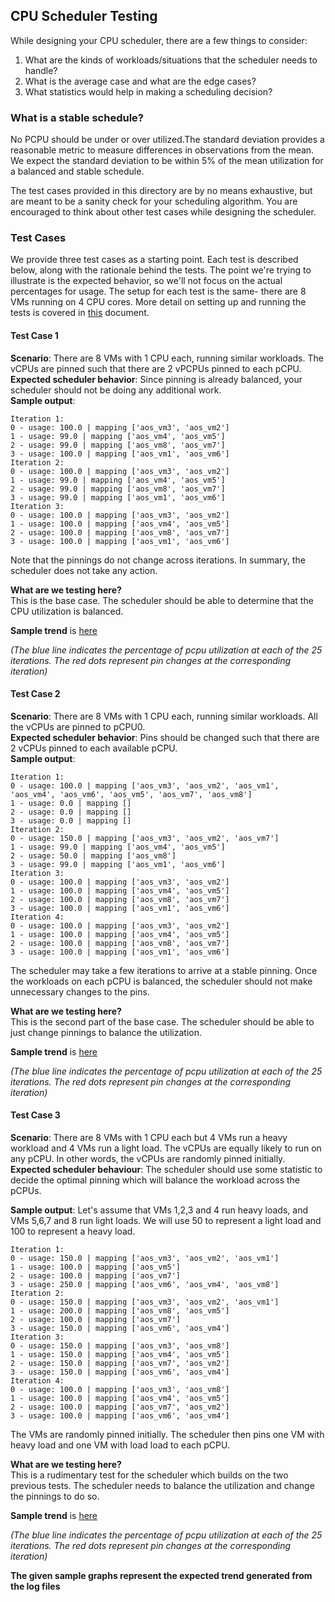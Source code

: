 ## CPU Scheduler Testing  
While designing your CPU scheduler, there are a few things to consider:  
1. What are the kinds of workloads/situations that the scheduler needs to handle?  
2. What is the average case and what are the edge cases?
3. What statistics would help in making a scheduling decision?  

### What is a stable schedule? 

No PCPU should be under or over utilized.The standard deviation provides a reasonable metric to measure differences in observations from the mean. We expect the standard deviation to be within 5% of the mean utilization for a balanced and stable schedule. 
 
The test cases provided in this directory are by no means exhaustive, but are meant to be a sanity check for your scheduling algorithm. You are encouraged to think about other test cases while designing the scheduler.   
### Test Cases  
We provide three test cases as a starting point. Each test is described below, along with the rationale behind the tests. The point we're trying to illustrate is the expected behavior, so we'll not focus on the actual percentages for usage. The setup for each test is the same- there are 8 VMs running on 4 CPU cores. More detail on setting up and running the tests is covered in [this](HowToDoTest.md) document.   
#### Test Case 1  
**Scenario**: There are 8 VMs with 1 CPU each, running similar workloads. The vCPUs are pinned such that there are 2 vPCPUs pinned to each pCPU.   
**Expected scheduler behavior**: Since pinning is already balanced, your scheduler should not be doing any additional work.  
**Sample output**:
```
Iteration 1:
0 - usage: 100.0 | mapping ['aos_vm3', 'aos_vm2']
1 - usage: 99.0 | mapping ['aos_vm4', 'aos_vm5']
2 - usage: 99.0 | mapping ['aos_vm8', 'aos_vm7']
3 - usage: 100.0 | mapping ['aos_vm1', 'aos_vm6']
Iteration 2:
0 - usage: 100.0 | mapping ['aos_vm3', 'aos_vm2']
1 - usage: 99.0 | mapping ['aos_vm4', 'aos_vm5']
2 - usage: 99.0 | mapping ['aos_vm8', 'aos_vm7']
3 - usage: 99.0 | mapping ['aos_vm1', 'aos_vm6']
Iteration 3:
0 - usage: 100.0 | mapping ['aos_vm3', 'aos_vm2']
1 - usage: 100.0 | mapping ['aos_vm4', 'aos_vm5']
2 - usage: 100.0 | mapping ['aos_vm8', 'aos_vm7']
3 - usage: 100.0 | mapping ['aos_vm1', 'aos_vm6']
```
Note that the pinnings do not change across iterations. In summary, the scheduler does not take any action.  

**What are we testing here?**  
This is the base case. The scheduler should be able to determine that the CPU utilization is balanced.  

**Sample trend** is [here](vcpu_scheduler1_sample.png)

*(The blue line indicates the percentage of pcpu utilization at each of the 25 iterations. The red dots represent pin changes at the corresponding iteration)*


#### Test Case 2  
**Scenario**: There are 8 VMs with 1 CPU each, running similar workloads. All the vCPUs are pinned to pCPU0.   
**Expected scheduler behavior**: Pins should be changed such that there are 2 vCPUs pinned to each available pCPU.  
**Sample output**:
```
Iteration 1:
0 - usage: 100.0 | mapping ['aos_vm3', 'aos_vm2', 'aos_vm1', 'aos_vm4', 'aos_vm6', 'aos_vm5', 'aos_vm7', 'aos_vm8']
1 - usage: 0.0 | mapping []
2 - usage: 0.0 | mapping []
3 - usage: 0.0 | mapping []
Iteration 2:
0 - usage: 150.0 | mapping ['aos_vm3', 'aos_vm2', 'aos_vm7']
1 - usage: 99.0 | mapping ['aos_vm4', 'aos_vm5']
2 - usage: 50.0 | mapping ['aos_vm8']
3 - usage: 99.0 | mapping ['aos_vm1', 'aos_vm6']
Iteration 3:
0 - usage: 100.0 | mapping ['aos_vm3', 'aos_vm2']
1 - usage: 100.0 | mapping ['aos_vm4', 'aos_vm5']
2 - usage: 100.0 | mapping ['aos_vm8', 'aos_vm7']
3 - usage: 100.0 | mapping ['aos_vm1', 'aos_vm6']
Iteration 4:
0 - usage: 100.0 | mapping ['aos_vm3', 'aos_vm2']
1 - usage: 100.0 | mapping ['aos_vm4', 'aos_vm5']
2 - usage: 100.0 | mapping ['aos_vm8', 'aos_vm7']
3 - usage: 100.0 | mapping ['aos_vm1', 'aos_vm6']
```
The scheduler may take a few iterations to arrive at a stable pinning. Once the workloads on each pCPU is balanced, the scheduler should not make unnecessary changes to the pins.  
 
**What are we testing here?**  
This is the second part of the base case. The scheduler should be able to just change pinnings to balance the utilization.    

**Sample trend** is [here](vcpu_scheduler2_sample.png)

*(The blue line indicates the percentage of pcpu utilization at each of the 25 iterations. The red dots represent pin changes at the corresponding iteration)*


#### Test Case 3  
**Scenario**: There are 8 VMs with 1 CPU each but 4 VMs run a heavy workload and 4 VMs run a light load. The vCPUs are equally likely to run on any pCPU. In other words, the vCPUs are randomly pinned initially.   
**Expected scheduler behaviour**: The scheduler should use some statistic to decide the optimal pinning which will balance the workload across the pCPUs.

**Sample output**:
Let's assume that VMs 1,2,3 and 4 run heavy loads, and VMs 5,6,7 and 8 run light loads. We will use 50 to represent a light load and 100 to represent a heavy load. 
```
Iteration 1:
0 - usage: 150.0 | mapping ['aos_vm3', 'aos_vm2', 'aos_vm1']
1 - usage: 100.0 | mapping ['aos_vm5']
2 - usage: 100.0 | mapping ['aos_vm7']
3 - usage: 250.0 | mapping ['aos_vm6', 'aos_vm4', 'aos_vm8']
Iteration 2:
0 - usage: 150.0 | mapping ['aos_vm3', 'aos_vm2', 'aos_vm1']
1 - usage: 200.0 | mapping ['aos_vm8', 'aos_vm5']
2 - usage: 100.0 | mapping ['aos_vm7']
3 - usage: 150.0 | mapping ['aos_vm6', 'aos_vm4']
Iteration 3:
0 - usage: 150.0 | mapping ['aos_vm3', 'aos_vm8']
1 - usage: 150.0 | mapping ['aos_vm4', 'aos_vm5']
2 - usage: 150.0 | mapping ['aos_vm7', 'aos_vm2']
3 - usage: 150.0 | mapping ['aos_vm6', 'aos_vm4']
Iteration 4:
0 - usage: 100.0 | mapping ['aos_vm3', 'aos_vm8']
1 - usage: 100.0 | mapping ['aos_vm4', 'aos_vm5']
2 - usage: 100.0 | mapping ['aos_vm7', 'aos_vm2']
3 - usage: 100.0 | mapping ['aos_vm6', 'aos_vm4']
```
The VMs are randomly pinned initially. The scheduler then pins one VM with heavy load and one VM with load load to each pCPU.  
 
**What are we testing here?**  
This is a rudimentary test for the scheduler which builds on the two previous tests. The scheduler needs to balance the utilization and change the pinnings to do so.      

**Sample trend** is [here](vcpu_scheduler3_sample.png)

*(The blue line indicates the percentage of pcpu utilization at each of the 25 iterations. The red dots represent pin changes at the corresponding iteration)*

**The given sample graphs represent the expected trend generated from the log files**
